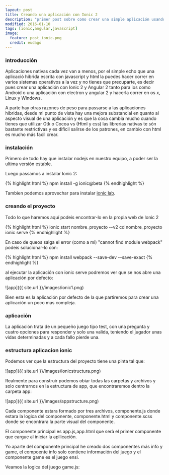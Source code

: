 ```yaml
---
layout: post
title: Creando una aplicación con Ionic 2
description: "primer post sobre como crear una simple aplicación usando ionic 2 y angular 2."
modified: 2016-01-10
tags: [ionic,angular,javascript]
image:
  feature: post_ionic.png
  credit: eudago
---
```



### introducción

Aplicaciones nativas cada vez van a menos, por el simple echo que una aplicació hibrida escrita con javascript y html la puedes hacer correr en varios sistemas operativos a la vez y no tienes que precuparte, es decir pues crear una aplicación con Ionic 2 y Angular 2 tanto para ios como Android o una aplicación con electron y angular 2 y hacerla correr en os x, Linux y Windows.

A parte hay otras razones de peso para passarse a las aplicaciones hibridas, desde mi punto de vista hay una mejora substancial en quanto al aspecto visual de una aplicación y es que la cosa cambia mucho cuando tienes que utilizar Gtk o Cocoa vs (Html y css) las librerias nativas te són bastante restrictivas y es dificil salirse de los patrones, en cambio con html es mucho más facil crear.

### instalación

Primero de todo hay que instalar nodejs en nuestro equipo, a poder ser la ultima versión estable.

Luego passamos a instalar Ionic 2:

{% highlight html %}
npm install -g ionic@beta
{% endhighlight %} 
  
Tambien podemos aprovechar para instalar [ionic lab](http://lab.ionic.io/).
  
### creando el proyecto

Todo lo que haremos aquí podeis encontrar-lo en la propia web de Ionic 2

{% highlight html %}
ionic start nombre_proyecto --v2
cd nombre_proyecto
ionic serve
{% endhighlight %}

En caso de queos salga el error (como a mi) "cannot find module webpack" podeis solucionar-lo con:

{% highlight html %}
npm install webpack --save-dev --save-exact
{% endhighlight %}
    
al ejecutar la aplicación con ionic serve podremos ver que se nos abre una aplicación por defecto:

![app]({{ site.url }}/images/ionic1.png)

Bien esta es la aplicación por defecto de la que partiremos para crear una aplicación un poco mas compleja.


### aplicación

La aplicación trata de un pequeño juego tipo test, con una pregunta y cuatro opciones para responder y solo una valida, teniendo el jugador unas vidas determinadas y a cada fallo pierde una.

### estructura aplicacion ionic

Podemos ver que la estructura del proyecto tiene una pinta tal que:

![app]({{ site.url }}/images/ionicstructura.png)

Realmente para construir podemos obiar todas las carpetas y archivos y solo centrarnos en la estructura de app, que encontraremos dentro la carpeta app:

![app]({{ site.url }}/images/appstructure.png)

Cada componente estara formado por tres archivos, componente.js donde estara la logica del componente, componente.html y componente.scss donde se encontrara la parte visual del componente.

El componente principal es app.js,app.html que serà el primer componente que cargue al iniciar la apllicación.

Yo aparte del componente principal he creado dos componentes más info y game, el compoente info solo contiene información del juego y el componente game es el juego ensi.

Veamos la logica del juego game.js: 

<script src="https://gist.github.com/eudago/4e8d9b7bf4b6939ccfd5.js"></script>